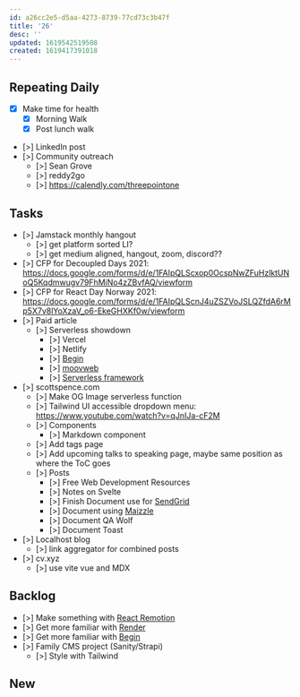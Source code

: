 ```yaml
---
id: a26cc2e5-d5aa-4273-8739-77cd73c3b47f
title: '26'
desc: ''
updated: 1619542519508
created: 1619417391018
---
```


## Repeating Daily

- [x] Make time for health
  - [x] Morning Walk
  - [x] Post lunch walk
- [>] LinkedIn post
- [>] Community outreach
  - [>] Sean Grove
  - [>] reddy2go
  - [>] https://calendly.com/threepointone

## Tasks

- [>] Jamstack monthly hangout
  - [>] get platform sorted LI?
  - [>] get medium aligned, hangout, zoom, discord??
- [>] CFP for Decoupled Days 2021:
  https://docs.google.com/forms/d/e/1FAIpQLScxop0OcspNwZFuHzlktUNoQ5Kqdmwugv79FhMiNo4zZBvfAQ/viewform
- [>] CFP for React Day Norway 2021:
  https://docs.google.com/forms/d/e/1FAIpQLScnJ4uZSZVoJSLQZfdA6rMp5X7v8lYoXzaV_o6-EkeGHXKf0w/viewform
- [>] Paid article
  - [>] Serverless showdown
    - [>] Vercel
    - [>] Netlify
    - [>] [Begin]
    - [>] [moovweb]
    - [>] [Serverless framework]
- [>] scottspence.com
  - [>] Make OG Image serverless function
  - [>] Tailwind UI accessible dropdown menu:
    https://www.youtube.com/watch?v=qJnIJa-cF2M
  - [>] Components
    - [>] Markdown component
  - [>] Add tags page
  - [>] Add upcoming talks to speaking page, maybe same position as
    where the ToC goes
  - [>] Posts
    - [>] Free Web Development Resources
    - [>] Notes on Svelte
    - [>] Finish Document use for [SendGrid]
    - [>] Document using [Maizzle]
    - [>] Document QA Wolf
    - [>] Document Toast
- [>] Localhost blog
  - [>] link aggregator for combined posts
- [>] cv.xyz
  - [>] use vite vue and MDX

## Backlog

- [>] Make something with [React Remotion]
- [>] Get more familiar with [Render]
- [>] Get more familiar with [Begin]
- [>] Family CMS project (Sanity/Strapi)
  - [>] Style with Tailwind

## New

<!-- Links -->

[react remotion]:
  https://twitter.com/JNYBGR/status/1358824089960542208
[maizzle]: https://maizzle.com/
[sendgrid]: https://app.sendgrid.com
[render]: https://render.com/
[begin]: https://begin.com/
[invoice sitepoint]: https://www.sitepoint.com/write-for-us/
[moovweb]: https://www.moovweb.com/
[serverless framework]: https://www.serverless.com/
